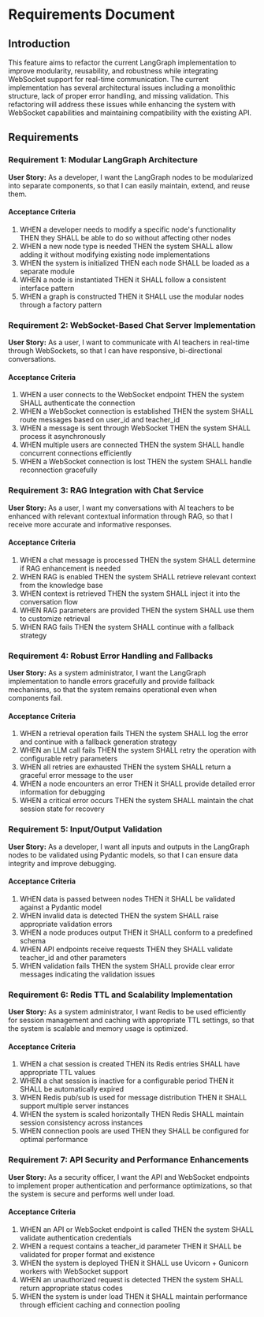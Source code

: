 # Requirements Document

## Introduction

This feature aims to refactor the current LangGraph implementation to improve modularity, reusability, and robustness while integrating WebSocket support for real-time communication. The current implementation has several architectural issues including a monolithic structure, lack of proper error handling, and missing validation. This refactoring will address these issues while enhancing the system with WebSocket capabilities and maintaining compatibility with the existing API.

## Requirements

### Requirement 1: Modular LangGraph Architecture

**User Story:** As a developer, I want the LangGraph nodes to be modularized into separate components, so that I can easily maintain, extend, and reuse them.

#### Acceptance Criteria

1. WHEN a developer needs to modify a specific node's functionality THEN they SHALL be able to do so without affecting other nodes
2. WHEN a new node type is needed THEN the system SHALL allow adding it without modifying existing node implementations
3. WHEN the system is initialized THEN each node SHALL be loaded as a separate module
4. WHEN a node is instantiated THEN it SHALL follow a consistent interface pattern
5. WHEN a graph is constructed THEN it SHALL use the modular nodes through a factory pattern

### Requirement 2: WebSocket-Based Chat Server Implementation

**User Story:** As a user, I want to communicate with AI teachers in real-time through WebSockets, so that I can have responsive, bi-directional conversations.

#### Acceptance Criteria

1. WHEN a user connects to the WebSocket endpoint THEN the system SHALL authenticate the connection
2. WHEN a WebSocket connection is established THEN the system SHALL route messages based on user_id and teacher_id
3. WHEN a message is sent through WebSocket THEN the system SHALL process it asynchronously
4. WHEN multiple users are connected THEN the system SHALL handle concurrent connections efficiently
5. WHEN a WebSocket connection is lost THEN the system SHALL handle reconnection gracefully

### Requirement 3: RAG Integration with Chat Service

**User Story:** As a user, I want my conversations with AI teachers to be enhanced with relevant contextual information through RAG, so that I receive more accurate and informative responses.

#### Acceptance Criteria

1. WHEN a chat message is processed THEN the system SHALL determine if RAG enhancement is needed
2. WHEN RAG is enabled THEN the system SHALL retrieve relevant context from the knowledge base
3. WHEN context is retrieved THEN the system SHALL inject it into the conversation flow
4. WHEN RAG parameters are provided THEN the system SHALL use them to customize retrieval
5. WHEN RAG fails THEN the system SHALL continue with a fallback strategy

### Requirement 4: Robust Error Handling and Fallbacks

**User Story:** As a system administrator, I want the LangGraph implementation to handle errors gracefully and provide fallback mechanisms, so that the system remains operational even when components fail.

#### Acceptance Criteria

1. WHEN a retrieval operation fails THEN the system SHALL log the error and continue with a fallback generation strategy
2. WHEN an LLM call fails THEN the system SHALL retry the operation with configurable retry parameters
3. WHEN all retries are exhausted THEN the system SHALL return a graceful error message to the user
4. WHEN a node encounters an error THEN it SHALL provide detailed error information for debugging
5. WHEN a critical error occurs THEN the system SHALL maintain the chat session state for recovery

### Requirement 5: Input/Output Validation

**User Story:** As a developer, I want all inputs and outputs in the LangGraph nodes to be validated using Pydantic models, so that I can ensure data integrity and improve debugging.

#### Acceptance Criteria

1. WHEN data is passed between nodes THEN it SHALL be validated against a Pydantic model
2. WHEN invalid data is detected THEN the system SHALL raise appropriate validation errors
3. WHEN a node produces output THEN it SHALL conform to a predefined schema
4. WHEN API endpoints receive requests THEN they SHALL validate teacher_id and other parameters
5. WHEN validation fails THEN the system SHALL provide clear error messages indicating the validation issues

### Requirement 6: Redis TTL and Scalability Implementation

**User Story:** As a system administrator, I want Redis to be used efficiently for session management and caching with appropriate TTL settings, so that the system is scalable and memory usage is optimized.

#### Acceptance Criteria

1. WHEN a chat session is created THEN its Redis entries SHALL have appropriate TTL values
2. WHEN a chat session is inactive for a configurable period THEN it SHALL be automatically expired
3. WHEN Redis pub/sub is used for message distribution THEN it SHALL support multiple server instances
4. WHEN the system is scaled horizontally THEN Redis SHALL maintain session consistency across instances
5. WHEN connection pools are used THEN they SHALL be configured for optimal performance

### Requirement 7: API Security and Performance Enhancements

**User Story:** As a security officer, I want the API and WebSocket endpoints to implement proper authentication and performance optimizations, so that the system is secure and performs well under load.

#### Acceptance Criteria

1. WHEN an API or WebSocket endpoint is called THEN the system SHALL validate authentication credentials
2. WHEN a request contains a teacher_id parameter THEN it SHALL be validated for proper format and existence
3. WHEN the system is deployed THEN it SHALL use Uvicorn + Gunicorn workers with WebSocket support
4. WHEN an unauthorized request is detected THEN the system SHALL return appropriate status codes
5. WHEN the system is under load THEN it SHALL maintain performance through efficient caching and connection pooling